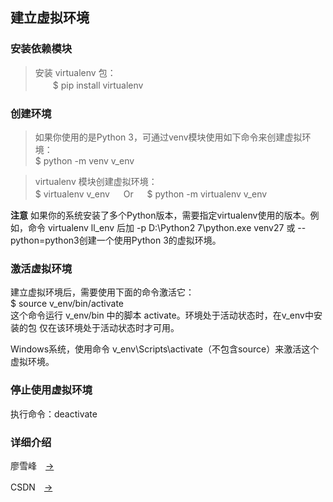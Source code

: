 ## 建立虚拟环境

### 安装依赖模块 ###
> 安装 virtualenv 包：
</br>　　$ pip install virtualenv

### 创建环境 ###
> 如果你使用的是Python 3，可通过venv模块使用如下命令来创建虚拟环境：
</br>$ python -m venv v_env

> virtualenv 模块创建虚拟环境：
</br>$ virtualenv v_env 　 Or 　 $ python -m virtualenv v_env

**注意** 如果你的系统安装了多个Python版本，需要指定virtualenv使用的版本。例如，命令 virtualenv ll_env 后加 -p D:\Python2
7\python.exe venv27 或 --python=python3创建一个使用Python 3的虚拟环境。

### 激活虚拟环境 ###
建立虚拟环境后，需要使用下面的命令激活它： </br>
$ source v_env/bin/activate </br>
这个命令运行 v_env/bin 中的脚本 activate。环境处于活动状态时，在v_env中安装的包 仅在该环境处于活动状态时才可用。

Windows系统，使用命令 v_env\Scripts\activate（不包含source）来激活这个虚拟环境。

### 停止使用虚拟环境 ###
执行命令：deactivate

### 详细介绍 ###
廖雪峰　[→](https://www.liaoxuefeng.com/wiki/0014316089557264a6b348958f449949df42a6d3a2e542c000/001432712108300322c61f256c74803b43bfd65c6f8d0d0000)

CSDN　[→](http://blog.csdn.net/geekun/article/details/51325383)
